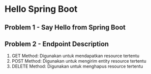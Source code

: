 # Hello Spring Boot

## Problem 1 - Say Hello from Spring Boot

## Problem 2 - Endpoint Description
1. GET Method: Digunakan untuk mendapatkan resource tertentu
2. POST Method: Digunakan untuk mengirim entity resource tertentu
3. DELETE Method: Digunakan untuk menghapus resource tertentu